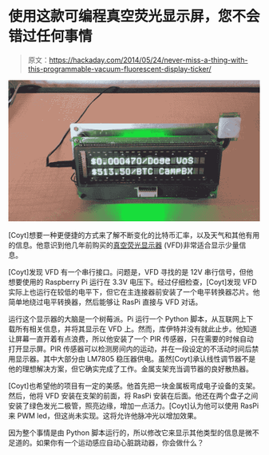 # 使用这款可编程真空荧光显示屏，您不会错过任何事情

> 原文：<https://hackaday.com/2014/05/24/never-miss-a-thing-with-this-programmable-vacuum-fluorescent-display-ticker/>

![VFD Ticker](img/2e4a181de29f408c16f9eef461978653.png)

[Coyt]想要一种更便捷的方式来了解不断变化的比特币汇率，以及天气和其他有用的信息。他意识到他几年前购买的[真空荧光显示器](http://en.wikipedia.org/wiki/Vacuum_fluorescent_display "vacuum fluorescent display") (VFD)非常适合显示少量信息。

[Coyt]发现 VFD 有一个串行接口。问题是，VFD 寻找的是 12V 串行信号，但他想要使用的 Raspberry Pi 运行在 3.3V 电压下。经过仔细检查，[Coyt]发现 VFD 实际上也运行在较低的电平下，但它在主连接器前安装了一个电平转换器芯片。他简单地绕过电平转换器，然后能够让 RasPi 直接与 VFD 对话。

运行这个显示器的大脑是一个树莓派。Pi 运行一个 Python 脚本，从互联网上下载所有相关信息，并将其显示在 VFD 上。然而，库伊特并没有就此止步。他知道让屏幕一直开着有点浪费，所以他安装了一个 PIR 传感器，只在需要的时候自动打开显示屏。PIR 传感器可以检测房间内的运动，并在一段设定的不活动时间后禁用显示器。其中大部分由 LM7805 稳压器供电。虽然[Coyt]承认线性调节器不是他的理想解决方案，但它确实完成了工作。金属支架充当调节器的良好散热器。

[Coyt]也希望他的项目有一定的美感。他首先把一块金属板弯成电子设备的支架。然后，他将 VFD 安装在支架的前面，将 RasPi 安装在后面。他还在两个盘子之间安装了绿色发光二极管，照亮边缘，增加一点活力。[Coyt]认为他可以使用 RasPi 来 PWM led，但这尚未实现。这将允许他脉冲光以增加效果。

因为整个事情是由 Python 脚本运行的，所以修改它来显示其他类型的信息是微不足道的。如果你有一个运动感应自动心脏跳动器，你会做什么？